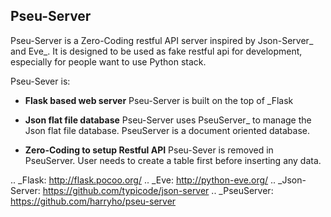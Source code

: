 Pseu-Server
----



Pseu-Server is a Zero-Coding restful API server inspired by Json-Server_ and Eve_. It is designed to be used as fake restful api for development, especially for people want to use Python stack. 


Pseu-Sever is:

- **Flask based web server** Pseu-Server is built on the top of _Flask

- **Json flat file database** Pseu-Server uses PseuServer_ to manage the Json flat file database. PseuServer is a document oriented database. 

- **Zero-Coding to setup Restful API** Pseu-Sever is removed in PseuServer. User needs to create a table first before inserting any data. 





.. _Flask: http://flask.pocoo.org/
.. _Eve: http://python-eve.org/
.. _Json-Server: https://github.com/typicode/json-server
.. _PseuServer: https://github.com/harryho/pseu-server
